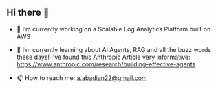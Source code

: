 ## Hi there 👋

<!--
**Anahita-A/Anahita-A** is a ✨ _special_ ✨ repository because its `README.md` (this file) appears on your GitHub profile.

Here are some ideas to get you started:
- 👯 I’m looking to collaborate on ...
- 🤔 I’m looking for help with ...
- 💬 Ask me about ...
- 😄 Pronouns: ...
- ⚡ Fun fact: ...
-->

- 🔭 I’m currently working on a Scalable Log Analytics Platform built on AWS
- 🌱 I’m currently learning about AI Agents, RAG and all the buzz words these days!
I've found this Anthropic Article very informative: https://www.anthropic.com/research/building-effective-agents

- 📫 How to reach me: a.abadian22@gmail.com



